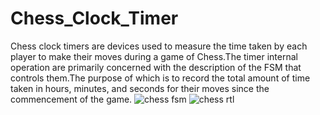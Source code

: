 # Chess_Clock_Timer
Chess clock timers are devices used to measure the time taken by each player to make their moves during a game of Chess.The timer internal operation are primarily concerned with the description of the FSM that controls them.The purpose of which is to record the total amount of time taken in hours, minutes, and seconds for their moves since the commencement of the game.
![chess fsm](https://github.com/CHS-SANDEEP/Chess_Clock_Timer/assets/72753742/f2ce31b0-734c-4f87-bc96-3fcec1d1cfd5)
![chess rtl](https://github.com/CHS-SANDEEP/Chess_Clock_Timer/assets/72753742/eae615ae-f9eb-4a68-90a2-7702f5fe2ccd)
